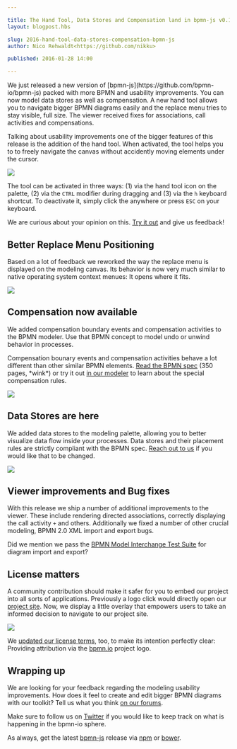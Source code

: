 ```yaml
---

title: The Hand Tool, Data Stores and Compensation land in bpmn-js v0.13.0
layout: blogpost.hbs

slug: 2016-hand-tool-data-stores-compensation-bpmn-js
author: Nico Rehwaldt<https://github.com/nikku>

published: 2016-01-28 14:00

---
```



<p class="introduction">
  We just released a new version of [bpmn-js](https://github.com/bpmn-io/bpmn-js) packed with more BPMN and usability improvements. You can now model data stores as well as compensation. A new hand tool allows you to navigate bigger BPMN diagrams easily and the replace menu tries to stay visible, full size. The viewer received fixes for associations, call activities and compensations.
</p>

<!-- continue -->

Talking about usability improvements one of the bigger features of this release is the addition of the hand tool. When activated, the tool helps you to to freely navigate the canvas without accidently moving elements under the cursor.

<div class="figure">
  <img src="{{ assets }}/attachments/blog/2016/003-hand-tool.gif">
</div>

The tool can be activated in three ways: (1) via the hand tool icon on the palette, (2) via the `CTRL` modifier during dragging and (3) via the `h` keyboard shortcut. To deactivate it, simply click the anywhere or press `ESC` on your keyboard.

We are curious about your opinion on this. [Try it out](http://demo.bpmn.io/s/application-processing) and give us feedback!


## Better Replace Menu Positioning

Based on a lot of feedback we reworked the way the replace menu is displayed on the modeling canvas. Its behavior is now very much similar to native operating system context menues: It opens where it fits.


<div class="figure">
  <img src="{{ assets }}/attachments/blog/2016/003-popup-open.gif">
</div>


## Compensation now available

We added compensation boundary events and compensation activities to the BPMN modeler. Use that BPMN concept to model undo or unwind behavior in processes.

Compensation bounary events and compensation activities behave a lot different than other similar BPMN elements. [Read the BPMN spec](http://www.omg.org/spec/BPMN/2.0.2/) (350 pages, \*wink\*) or try it out [in our modeler](http://demo.bpmn.io) to learn about the special compensation rules.

<div class="figure">
  <img src="{{ assets }}/attachments/blog/2016/003-compensation.gif">
</div>


## Data Stores are here

We added data stores to the modeling palette, allowing you to better visualize data flow inside your processes. Data stores and their placement rules are strictly compliant with the BPMN spec. [Reach out to us](https://forum.bpmn.io/t/469) if you would like that to be changed.

<div class="figure">
  <img src="{{ assets }}/attachments/blog/2016/003-data-store.gif">
</div>


## Viewer improvements and Bug fixes

With this release we ship a number of additional improvements to the viewer. These include rendering directed associations, correctly displaying the call activity `+` and others. Additionally we fixed a number of other crucial modeling, BPMN 2.0 XML import and export bugs.

Did we mention we pass the [BPMN Model Interchange Test Suite](https://github.com/bpmn-io/bpmn-miwg-test-suite) for diagram import and export?


## License matters

A community contribution should make it safer for you to embed our project into all sorts of applications. Previously a logo click would directly open our [project site](https://bpmn.io). Now, we display a little overlay that empowers users to take an informed decision to navigate to our project site.

<div class="figure">
  <img src="{{ assets }}/attachments/blog/2016/003-overlay.png">
</div>

We [updated our license terms](https://github.com/bpmn-io/bpmn.io/commit/43d1b358dffe675d3a1fb350dbbe9165bdbfa68e), too, to make its intention perfectly clear: Providing attribution via the [bpmn.io](https://bpmn.io) project logo.


## Wrapping up

We are looking for your feedback regarding the modeling usability improvements. How does it feel to create and edit bigger BPMN diagrams with our toolkit? Tell us what you think [on our forums](https://forum.bpmn.io).

Make sure to follow us on [Twitter](https://twitter.com/bpmn_io) if you would like to keep track on what is happening in the bpmn-io sphere.

As always, get the latest [bpmn-js](https://github.com/bpmn-io/bpmn-js) release via [npm](https://www.npmjs.com/package/bpmn-s) or [bower](https://github.com/bpmn-io/bower-bpmn-js).
